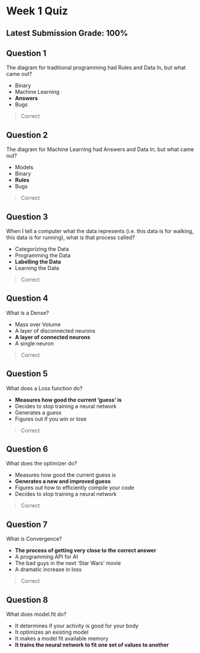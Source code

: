 # Week 1 Quiz
## Latest Submission Grade: 100%

## Question 1
The diagram for traditional programming had Rules and Data In, but what came out?
* Binary
* Machine Learning
* **Answers**
* Bugs
> Correct

## Question 2
The diagram for Machine Learning had Answers and Data In, but what came out?
* Models
* Binary
* **Rules**
* Bugs
> Correct

## Question 3
When I tell a computer what the data represents (i.e. this data is for walking, this data is for running), what is that process called?
* Categorizing the Data
* Programming the Data
* **Labelling the Data**
* Learning the Data
> Correct

## Question 4
What is a Dense?
* Mass over Volume
* A layer of disconnected neurons
* **A layer of connected neurons**
* A single neuron
> Correct

## Question 5
What does a Loss function do?
* **Measures how good the current ‘guess’ is**
* Decides to stop training a neural network
* Generates a guess
* Figures out if you win or lose
> Correct

## Question 6
What does the optimizer do?
* Measures how good the current guess is
* **Generates a new and improved guess**
* Figures out how to efficiently compile your code
* Decides to stop training a neural network
> Correct

## Question 7
What is Convergence?
* **The process of getting very close to the correct answer**
* A programming API for AI
* The bad guys in the next ‘Star Wars’ movie
* A dramatic increase in loss
> Correct

## Question 8
What does model.fit do?
* It determines if your activity is good for your body
* It optimizes an existing model
* It makes a model fit available memory
* **It trains the neural network to fit one set of values to another**
